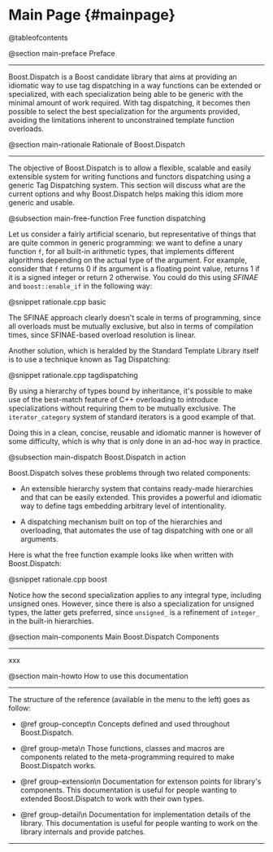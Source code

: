 Main Page {#mainpage}
=========

@tableofcontents

@section main-preface Preface

----------------------------------------------------------------------------------------------------
Boost.Dispatch is a Boost candidate library that aims at providing an idiomatic way to use tag
dispatching in a way functions can be extended or specialized, with each specialization being able
to be generic with the minimal amount of work required. With tag dispatching, it
becomes then possible to select the best specialization for the arguments provided, avoiding
the limitations inherent to unconstrained template function overloads.

@section main-rationale Rationale of Boost.Dispatch

----------------------------------------------------------------------------------------------------

The objective of Boost.Dispatch is to allow a flexible, scalable and easily extensible system
for writing functions and functors dispatching using a generic Tag Dispatching system. This
section will discuss what are the current options and why Boost.Dispatch helps making this idiom
more generic and usable.

@subsection main-free-function Free function dispatching

Let us consider a fairly artificial scenario, but representative of things that are quite common
in generic programming: we want to define a unary function `f`, for all built-in arithmetic types,
that implements different algorithms depending on the actual type of the argument. For example,
consider that `f` returns 0 if its argument is a floating point value, returns 1 if it is a signed
integer or return 2 otherwise. You could do this using *SFINAE* and `boost::enable_if` in
the following way:

@snippet rationale.cpp basic

The SFINAE approach clearly doesn't scale in terms of programming, since all
overloads must be mutually exclusive, but also in terms of compilation times,
since SFINAE-based overload resolution is linear.

Another solution, which is heralded by the Standard Template Library itself
is to use a technique known as Tag Dispatching:

@snippet rationale.cpp tagdispatching

By using a hierarchy of types bound by inheritance, it's possible to make use
of the best-match feature of C++ overloading to introduce specializations
without requiring them to be mutually exclusive. The `iterator_category`
system of standard iterators is a good example of that.

Doing this in a clean, concise, reusable and idiomatic manner is however of some
difficulty, which is why that is only done in an ad-hoc way in practice.

@subsection main-dispatch Boost.Dispatch in action

Boost.Dispatch solves these problems through two related components:

  * An extensible hierarchy system that contains ready-made hierarchies and that
    can be easily extended. This provides a powerful and idiomatic way to define
    tags embedding arbitrary level of intentionality.

  * A dispatching mechanism built on top of the hierarchies and overloading,
    that automates the use of tag dispatching with one or all arguments.

Here is what the free function example looks like when written with Boost.Dispatch:

@snippet rationale.cpp boost

Notice how the second specialization applies to any integral type, including
unsigned ones. However, since there is also a specialization for unsigned types,
the latter gets preferred, since `unsigned_` is a refinement of `integer_`
in the built-in hierarchies.

@section main-components Main Boost.Dispatch Components

----------------------------------------------------------------------------------------------------

xxx

@section main-howto How to use this documentation

----------------------------------------------------------------------------------------------------
The structure of the reference (available in the menu to the left) goes as
follow:

  - @ref group-concept\n
    Concepts defined and used throughout Boost.Dispatch.

  - @ref group-meta\n
    Those functions, classes and macros are components related to the meta-programming required
    to make Boost.Dispatch works.

  - @ref group-extension\n
    Documentation for extenson points for library's components. This documentation is useful
    for people wanting to extended Boost.Dispatch to work with their own types.

  - @ref group-detail\n
    Documentation for implementation details of the library. This documentation is useful
    for people wanting to work on the library internals and provide patches.


----------------------------------------------------------------------------------------------------

<!-- Links -->
<!-- [name]: url -->
